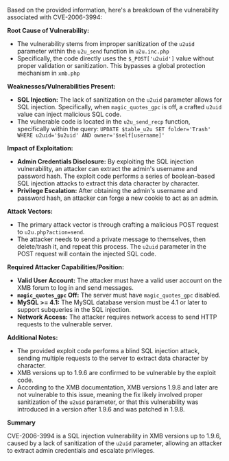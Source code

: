 Based on the provided information, here's a breakdown of the vulnerability associated with CVE-2006-3994:

**Root Cause of Vulnerability:**

*   The vulnerability stems from improper sanitization of the `u2uid` parameter within the `u2u_send` function in `u2u.inc.php`
*   Specifically, the code directly uses the `$_POST['u2uid']` value without proper validation or sanitization. This bypasses a global protection mechanism in `xmb.php`

**Weaknesses/Vulnerabilities Present:**

*   **SQL Injection:** The lack of sanitization on the `u2uid` parameter allows for SQL injection. Specifically, when `magic_quotes_gpc` is off, a crafted `u2uid` value can inject malicious SQL code.
*   The vulnerable code is located in the `u2u_send_recp` function, specifically within the query: `UPDATE $table_u2u SET folder='Trash' WHERE u2uid='$u2uid' AND owner='$self[username]'`

**Impact of Exploitation:**

*   **Admin Credentials Disclosure:** By exploiting the SQL injection vulnerability, an attacker can extract the admin's username and password hash. The exploit code performs a series of boolean-based SQL injection attacks to extract this data character by character.
*   **Privilege Escalation:** After obtaining the admin's username and password hash, an attacker can forge a new cookie to act as an admin.

**Attack Vectors:**

*   The primary attack vector is through crafting a malicious POST request to `u2u.php?action=send`.
*   The attacker needs to send a private message to themselves, then delete/trash it, and repeat this process. The `u2uid` parameter in the POST request will contain the injected SQL code.

**Required Attacker Capabilities/Position:**

*   **Valid User Account:** The attacker must have a valid user account on the XMB forum to log in and send messages.
*   **`magic_quotes_gpc` Off:** The server must have `magic_quotes_gpc` disabled.
*   **MySQL >= 4.1:**  The MySQL database version must be 4.1 or later to support subqueries in the SQL injection.
*   **Network Access:** The attacker requires network access to send HTTP requests to the vulnerable server.

**Additional Notes:**

*   The provided exploit code performs a blind SQL injection attack, sending multiple requests to the server to extract data character by character.
*   XMB versions up to 1.9.6 are confirmed to be vulnerable by the exploit code.
*   According to the XMB documentation, XMB versions 1.9.8 and later are not vulnerable to this issue, meaning the fix likely involved proper sanitization of the `u2uid` parameter, or that this vulnerability was introduced in a version after 1.9.6 and was patched in 1.9.8.

**Summary**

CVE-2006-3994 is a SQL injection vulnerability in XMB versions up to 1.9.6, caused by a lack of sanitization of the `u2uid` parameter, allowing an attacker to extract admin credentials and escalate privileges.